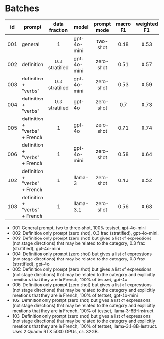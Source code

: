 # Batches

| id  | prompt                        |  data<br/>fraction  | model       | prompt<br/>mode | macro<br/>F1 | weighted<br/>F1 |    acc     |
|-----|-------------------------------|:-------------------:|-------------|:---------------:|:--------:|:---------------:|:----------:|
| 001 | general                       |          1          | gpt-4o-mini |    two-shot     |   0.48   |      0.53       |       0.52 |
| 002 | definition                    | 0.3<br/>stratified  | gpt-4o-mini |    zero-shot    |   0.51   |      0.57       |      0.57       |
| 003 | definition + "verbs"          | 0.3<br/>stratified  | gpt-4o-mini |    zero-shot    |   0.53   |      0.59       |      0.57       |
| 004 | definition + "verbs"          | 0.3<br/>stratified  | gpt-4o      |    zero-shot    |   0.7    |      0.73       |      0.72       |
| 005 | definition + "verbs" + French |          1          | gpt-4o      |    zero-shot    |   0.71   |      0.74       |      0.73       |
| 006 | definition + "verbs" + French |          1          | gpt-4o-mini |    zero-shot    |   0.58   |      0.64       |      0.61       |
| 102 | definition + "verbs" + French |          1          | llama-3     |    zero-shot    |   0.43   |      0.52       |      0.49       |
| 103 | definition + "verbs" + French |          1          | llama-3.1   |    zero-shot    |   0.56   |      0.63       |      0.61       |


- 001: General prompt, two to three-shot, 100% testset, gpt-4o-mini
- 002: Definition only prompt (zero shot), 0.3 frac (stratified), gpt-4o-mini.
- 003: Definition only prompt (zero shot) but gives a list of expressions (not stage directions) that may be related to the category, 0.3 frac (stratified), gpt-4o-mini
- 004: Definition only prompt (zero shot) but gives a list of expressions (not stage directions) that may be related to the category, 0.3 frac (stratified), gpt-4o
- 005: Definition only prompt (zero shot) but gives a list of expressions (not stage directions) that may be related to the category and explicitly mentions that they are in French, 100% of testset, gpt-4o
- 006: Definition only prompt (zero shot) but gives a list of expressions (not stage directions) that may be related to the category and explicitly mentions that they are in French, 100% of testset, gpt-4o-mini
- 102: Definition only prompt (zero shot) but gives a list of expressions (not stage directions) that may be related to the category and explicitly mentions that they are in French, 100% of testset, llama-3-8B-Instruct
- 103: Definition only prompt (zero shot) but gives a list of expressions (not stage directions) that may be related to the category and explicitly mentions that they are in French, 100% of testset, llama-3.1-8B-Instruct. Uses 2 Quadro RTX 5000 GPUs, ca. 32GB.

